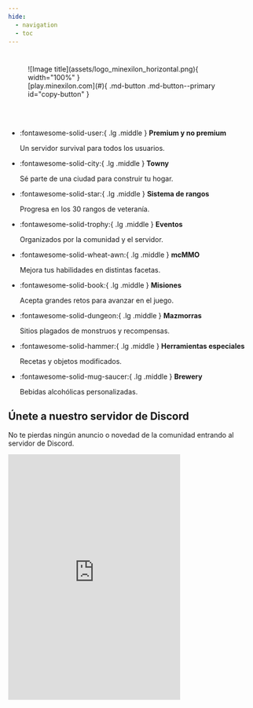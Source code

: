 ```yaml
---
hide:
  - navigation
  - toc
---
```


#

<figure markdown="span">
  ![Image title](assets/logo_minexilon_horizontal.png){ width="100%" }
  <br>
  [play.minexilon.com](#){ .md-button .md-button--primary id="copy-button" }
</figure>

<br>
<br>

<div class="grid cards" markdown>

-   :fontawesome-solid-user:{ .lg .middle } __Premium y no premium__

    Un servidor survival para todos los usuarios.

-   :fontawesome-solid-city:{ .lg .middle } __Towny__

    Sé parte de una ciudad para construir tu hogar.

-   :fontawesome-solid-star:{ .lg .middle } __Sistema de rangos__

    Progresa en los 30 rangos de veteranía.

-   :fontawesome-solid-trophy:{ .lg .middle } __Eventos__

    Organizados por la comunidad y el servidor.

-   :fontawesome-solid-wheat-awn:{ .lg .middle } __mcMMO__

    Mejora tus habilidades en distintas facetas.

-   :fontawesome-solid-book:{ .lg .middle } __Misiones__

    Acepta grandes retos para avanzar en el juego.

-   :fontawesome-solid-dungeon:{ .lg .middle } __Mazmorras__

    Sitios plagados de monstruos y recompensas.

-   :fontawesome-solid-hammer:{ .lg .middle } __Herramientas especiales__

    Recetas y objetos modificados.

-   :fontawesome-solid-mug-saucer:{ .lg .middle } __Brewery__

    Bebidas alcohólicas personalizadas.

</div>

## Únete a nuestro servidor de Discord

No te pierdas ningún anuncio o novedad de la comunidad entrando al servidor de Discord.

<iframe src="https://discord.com/widget?id=165850617707757568&theme=dark" width="350" height="500" allowtransparency="true" frameborder="0" sandbox="allow-popups allow-popups-to-escape-sandbox allow-same-origin allow-scripts"></iframe>

</div>